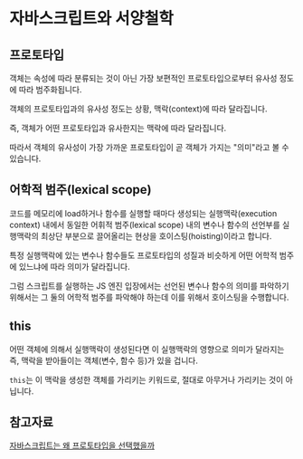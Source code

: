 # 자바스크립트와 서양철학

## 프로토타입

객체는 속성에 따라 분류되는 것이 아닌 가장 보편적인 프로토타입으로부터 유사성 정도에 따라 범주화됩니다.

객체의 프로토타입과의 유사성 정도는 상황, 맥락(context)에 따라 달라집니다.

즉, 객체가 어떤 프로토타입과 유사한지는 맥락에 따라 달라집니다.

따라서 객체의 유사성이 가장 가까운 프로토타입이 곧 객체가 가지는 "의미"라고 볼 수 있습니다.

## 어학적 범주(lexical scope)

코드를 메모리에 load하거나 함수를 실행할 때마다 생성되는 실행맥락(execution context) 내에서 동일한 어휘적 범주(lexical scope) 내의 변수나 함수의 선언부를 실행맥락의 최상단 부분으로 끌어올리는 현상을 호이스팅(hoisting)이라고 합니다.

특정 실행맥락에 있는 변수나 함수들도 프로토타입의 성질과 비슷하게 어떤 어학적 범주에 있느냐에 따라 의미가 달라집니다.

그럼 스크립트를 실행하는 JS 엔진 입장에서는 선언된 변수나 함수의 의미를 파악하기 위해서는 그 둘의 어학적 범주를 파악해야 하는데 이를 위해서 호이스팅을 수행합니다.

## this

어떤 객체에 의해서 실행맥락이 생성된다면 이 실행맥락의 영향으로 의미가 달라지는 즉, 맥락을 받아들이는 객체(변수, 함수 등)가 있을 겁니다.

`this`는 이 맥락을 생성한 객체를 가리키는 키워드로, 절대로 아무거나 가리키는 것이 아닙니다.

## 참고자료

[자바스크립트는 왜 프로토타입을 선택했을까](https://medium.com/@limsungmook/%EC%9E%90%EB%B0%94%EC%8A%A4%ED%81%AC%EB%A6%BD%ED%8A%B8%EB%8A%94-%EC%99%9C-%ED%94%84%EB%A1%9C%ED%86%A0%ED%83%80%EC%9E%85%EC%9D%84-%EC%84%A0%ED%83%9D%ED%96%88%EC%9D%84%EA%B9%8C-997f985adb42)
